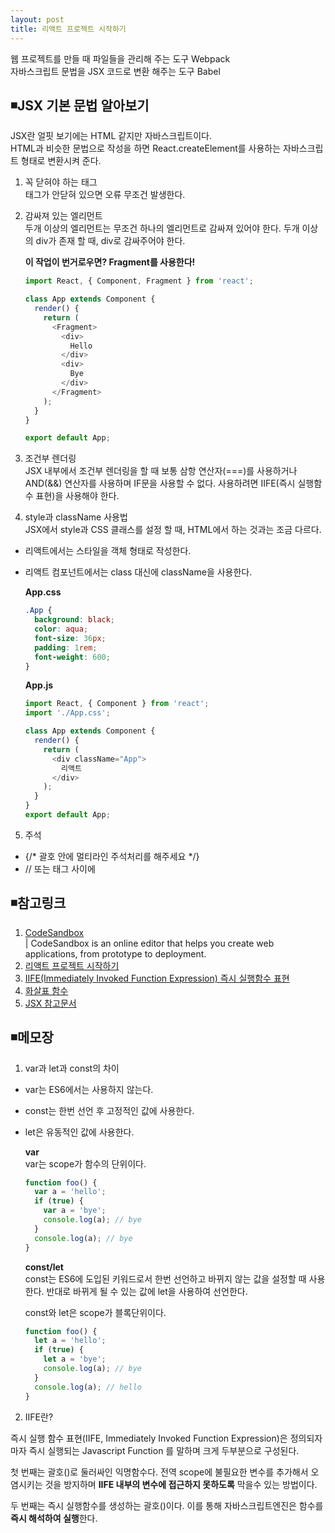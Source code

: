 ```yaml
---
layout: post
title: 리액트 프로젝트 시작하기
---
```


웹 프로젝트를 만들 때 파일들을 관리해 주는 도구 Webpack  
자바스크립트 문법을 JSX 코드로 변환 해주는 도구 Babel  

## ◾JSX 기본 문법 알아보기
JSX란 얼핏 보기에는 HTML 같지만 자바스크립트이다.  
HTML과 비슷한 문법으로 작성을 하면 React.createElement를 사용하는 자바스크립트 형태로 변환시켜 준다.  

1. 꼭 닫혀야 하는 태그  
태그가 안닫혀 있으면 오류 무조건 발생한다.  
2. 감싸져 있는 엘리먼트  
두개 이상의 엘리먼트는 무조건 하나의 엘리먼트로 감싸져 있어야 한다. 두개 이상의 div가 존재 할 때, div로 감싸주어야 한다.

    **이 작업이 번거로우면? Fragment를 사용한다!**
    ```javascript
    import React, { Component, Fragment } from 'react';

    class App extends Component {
      render() {
        return (
          <Fragment>
            <div>
              Hello
            </div>
            <div>
              Bye
            </div>
          </Fragment>
        );
      }
    }

    export default App;
    ```
3. 조건부 렌더링  
JSX 내부에서 조건부 렌더링을 할 때 보통 삼항 연산자(===)를 사용하거나 AND(&&) 연산자를 사용하며 IF문을 사용할 수 없다. 사용하려면 IIFE(즉시 실행함수 표현)을 사용해야 한다.  

4. style과 className 사용법  
JSX에서 style과 CSS 클래스를 설정 할 때, HTML에서 하는 것과는 조금 다르다.  
- 리액트에서는 스타일을 객체 형태로 작성한다.  
- 리액트 컴포넌트에서는 class 대신에 className을 사용한다.   

    **App.css**  
    ```css  
    .App {
      background: black;
      color: aqua;
      font-size: 36px;
      padding: 1rem;
      font-weight: 600;
    }
    ```   
    **App.js**  
    ```javascript
    import React, { Component } from 'react';
    import './App.css';

    class App extends Component {
      render() {
        return (
          <div className="App">
            리액트
          </div>
        );
      }
    }
    export default App;
    ```    


5. 주석
- {/* 괄호 안에 멀티라인 주석처리를 해주세요 */}  
- // 또는 태그 사이에  

## ◾참고링크
1. [CodeSandbox](https://codesandbox.io/)    
| CodeSandbox is an online editor that helps you create web applications, from prototype to deployment.  
2. [리액트 프로젝트 시작하기](https://codesandbox.io/s/4r6lqrlvj9)  
3. [IIFE(Immediately Invoked Function Expression) 즉시 실행함수 표현](https://developer.mozilla.org/ko/docs/Glossary/IIFE)  
4. [화살표 함수](https://developer.mozilla.org/ko/docs/Web/JavaScript/Reference/Functions/%EC%95%A0%EB%A1%9C%EC%9A%B0_%ED%8E%91%EC%85%98)
5. [JSX 참고문서](https://react-anyone.vlpt.us/03.html)


## ◾메모장  

1. var과 let과 const의 차이  
- var는 ES6에서는 사용하지 않는다.
- const는 한번 선언 후 고정적인 값에 사용한다.
- let은 유동적인 값에 사용한다.  

    **var**  
    var는 scope가 함수의 단위이다.  
    ```javascript
    function foo() {
      var a = 'hello';
      if (true) {
        var a = 'bye';
        console.log(a); // bye
      }
      console.log(a); // bye
    }
    ```  

    **const/let**  
    const는 ES6에 도입된 키워드로서 한번 선언하고 바뀌지 않는 값을 설정할 때 사용한다. 반대로 바뀌게 될 수 있는 값에 let을 사용하여 선언한다.  

    const와 let은 scope가 블록단위이다.  
    ```javascript
    function foo() {
      let a = 'hello';
      if (true) {
        let a = 'bye';
        console.log(a); // bye
      }
      console.log(a); // hello
    }
    ```  

2. IIFE란?  

즉시 실행 함수 표현(IIFE, Immediately Invoked Function Expression)은 정의되자마자 즉시 실행되는 Javascript Function 를 말하며 크게 두부분으로 구성된다.   

첫 번째는 괄호()로 둘러싸인 익명함수다. 전역 scope에 불필요한 변수를 추가해서 오염시키는 것을 방지하며 **IIFE 내부의 변수에 접근하지 못하도록** 막을수 있는 방법이다.  

두 번째는 즉시 실행함수를 생성하는 괄호()이다. 이를 통해 자바스크립트엔진은 함수를 **즉시 해석하여 실행**한다.  
